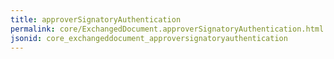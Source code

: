 ```yaml
---
title: approverSignatoryAuthentication
permalink: core/ExchangedDocument.approverSignatoryAuthentication.html
jsonid: core_exchangeddocument_approversignatoryauthentication
---
```

